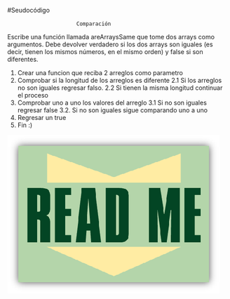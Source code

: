 #Seudocódigo

                          Comparación

Escribe una función llamada areArraysSame que tome dos arrays como argumentos. Debe devolver verdadero si los dos arrays son iguales (es decir, tienen los mismos números, en el mismo orden) y false si son diferentes.

1. Crear una funcion que reciba 2 arreglos como parametro
2. Comprobar si la longitud de los arreglos es diferente
  2.1 Si los arreglos no son iguales regresar falso.
  2.2 Si tienen la misma longitud continuar el proceso
3. Comprobar uno a uno los valores del arreglo
  3.1 Si no son iguales regresar false
  3.2. Si no son iguales sigue comparando uno a uno
4. Regresar un true
5. Fin :)

![Esta es la imagen de readme](readme.png)
